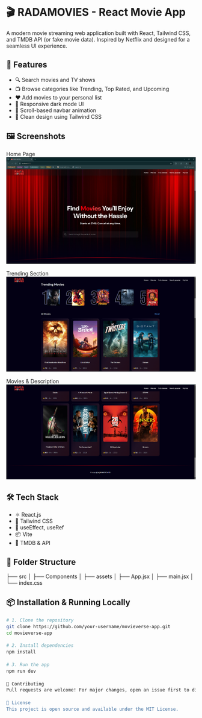 # 🎬 RADAMOVIES - React Movie App

A modern movie streaming web application built with React, Tailwind CSS, and TMDB API (or fake movie data). Inspired by Netflix and designed for a seamless UI experience.

## 🚀 Features

- 🔍 Search movies and TV shows
- 📺 Browse categories like Trending, Top Rated, and Upcoming
- ❤️ Add movies to your personal list
- 🌙 Responsive dark mode UI
- 🧩 Scroll-based navbar animation
- 🎨 Clean design using Tailwind CSS

## 🖼️ Screenshots
Home Page
 ![image alt](https://github.com/radaxsumit/RADA-MOVIES-App/blob/2d02cb6e40a5bb66a29920baa463d3a18d5a97aa/Screenshot%202025-06-29%20153803.png)

Trending Section 
 ![image alt](https://github.com/radaxsumit/RADA-MOVIES-App/blob/2d02cb6e40a5bb66a29920baa463d3a18d5a97aa/Screenshot%202025-06-29%20161204.png)

Movies & Description 
 ![image alt](https://github.com/radaxsumit/RADA-MOVIES-App/blob/2d02cb6e40a5bb66a29920baa463d3a18d5a97aa/Screenshot%202025-06-29%20153904.png)

## 🛠️ Tech Stack

- ⚛️ React.js
- 🎨 Tailwind CSS
- 🔄 useEffect, useRef
- 📦 Vite
- 📡 TMDB & API

## 📁 Folder Structure
├── src
│ ├── Components
│ ├── assets
│ ├── App.jsx
│ ├── main.jsx
│ └── index.css


## 📦 Installation & Running Locally

```bash
# 1. Clone the repository
git clone https://github.com/your-username/movieverse-app.git
cd movieverse-app

# 2. Install dependencies
npm install

# 3. Run the app
npm run dev 

🤝 Contributing
Pull requests are welcome! For major changes, open an issue first to discuss what you'd like to change.

📄 License
This project is open source and available under the MIT License.
